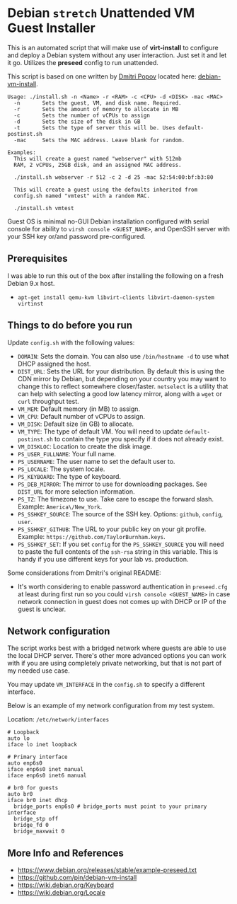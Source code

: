 # Debian `stretch` Unattended VM Guest Installer

This is an automated script that will make use of **virt-install** to
configure and deploy a Debian system without any user interaction. Just
set it and let it go. Utilizes the **preseed** config to run unattended.

This script is based on one written by [Dmitri Popov](https://github.com/pin)
located here: [debian-vm-install](https://github.com/pin/debian-vm-install).

```
Usage: ./install.sh -n <Name> -r <RAM> -c <CPU> -d <DISK> -mac <MAC>
  -n       Sets the guest, VM, and disk name. Required.
  -r       Sets the amount of memory to allocate in MB
  -c       Sets the number of vCPUs to assign
  -d       Sets the size of the disk in GB
  -t       Sets the type of server this will be. Uses default-postinst.sh
  -mac     Sets the MAC address. Leave blank for random.

Examples:
  This will create a guest named "webserver" with 512mb
  RAM, 2 vCPUs, 25GB disk, and an assigned MAC address.

  ./install.sh webserver -r 512 -c 2 -d 25 -mac 52:54:00:bf:b3:80

  This will create a guest using the defaults inherited from
  config.sh named "vmtest" with a random MAC.

  ./install.sh vmtest
```

Guest OS is minimal no-GUI Debian installation configured with serial console
for ability to `virsh console <GUEST_NAME>`, and OpenSSH server with your SSH
key or/and password pre-configured.

Prerequisites
-------------
I was able to run this out of the box after installing the following on a fresh
Debian 9.x host.

 * `apt-get install qemu-kvm libvirt-clients libvirt-daemon-system virtinst`

Things to do before you run
-------------------------------------
Update `config.sh` with the following values:

 * `DOMAIN`: Sets the domain. You can also use `/bin/hostname -d` to use what DHCP
 assigned the host.
 * `DIST_URL`: Sets the URL for your distribution. By default this is using the
 CDN mirror by Debian, but depending on your country you may want to change this
 to reflect somewhere closer/faster. `netselect` is a utility that can help with
 selecting a good low latency mirror, along with a `wget` or `curl` throughput test.
 * `VM_MEM`: Default memory (in MB) to assign.
 * `VM_CPU`: Default number of vCPUs to assign.
 * `VM_DISK`: Default size (in GB) to allocate.
 * `VM_TYPE`: The type of default VM. You will need to update `default-postinst.sh`
 to contain the type you specify if it does not already exist.
 * `VM_DISKLOC`: Location to create the disk image.
 * `PS_USER_FULLNAME`: Your full name.
 * `PS_USERNAME`: The user name to set the default user to.
 * `PS_LOCALE`: The system locale.
 * `PS_KEYBOARD`: The type of keyboard.
 * `PS_DEB_MIRROR`: The mirror to use for downloading packages. See `DIST_URL`
 for more selection information.
 * `PS_TZ`: The timezone to use. Take care to escape the forward slash.
 Example: `America\/New_York`.
 * `PS_SSHKEY_SOURCE`: The source of the SSH key. Options: `github`, `config`, `user`.
 * `PS_SSHKEY_GITHUB`: The URL to your public key on your git profile.
 Example: `https://github.com/TaylorBurnham.keys`.
 * `PS_SSHKEY_SET`: If you set `config` for the `PS_SSHKEY_SOURCE` you will need
 to paste the full contents of the `ssh-rsa` string in this variable. This is
 handy if you use different keys for your lab vs. production.


Some considerations from Dmitri's original README:
 * It's worth considering to enable password authentication in `preseed.cfg`
   at least during first run so you could `virsh console <GUEST_NAME>` in case
   network connection in guest does not comes up with DHCP or IP of the guest
   is unclear.

Network configuration
---------------------
The script works best with a bridged network where guests are able to use
the local DHCP server. There's other more advanced options you can work with
if you are using completely private networking, but that is not part of my
needed use case.

You may update `VM_INTERFACE` in the `config.sh` to specify a different
interface.

Below is an example of my network configuration from my test system.

Location: `/etc/network/interfaces`
```
# Loopback
auto lo
iface lo inet loopback

# Primary interface
auto enp6s0
iface enp6s0 inet manual
iface enp6s0 inet6 manual

# br0 for guests
auto br0
iface br0 inet dhcp
  bridge_ports enp6s0 # bridge_ports must point to your primary interface
  bridge_stp off
  bridge_fd 0
  bridge_maxwait 0
```

More Info and References
---------
* https://www.debian.org/releases/stable/example-preseed.txt
* https://github.com/pin/debian-vm-install
* https://wiki.debian.org/Keyboard
* https://wiki.debian.org/Locale

<!--
Local Variables:
coding: utf-8
End:
-->
